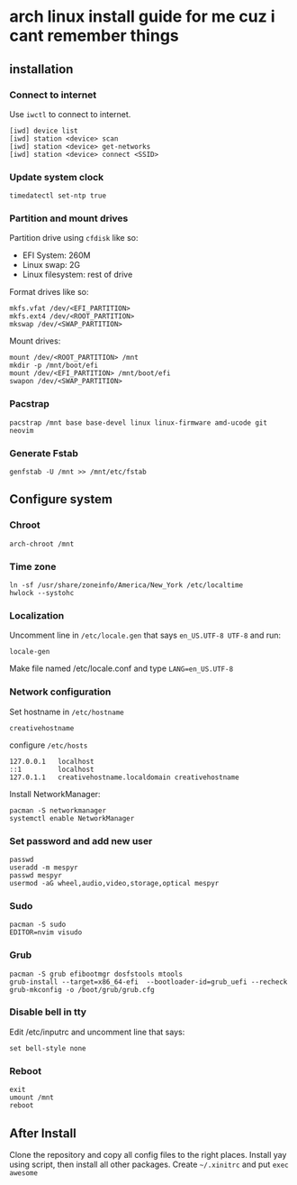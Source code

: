 # arch linux install guide for me cuz i cant remember things

## installation

### Connect to internet
Use `iwctl` to connect to internet.
```
[iwd] device list
[iwd] station <device> scan
[iwd] station <device> get-networks
[iwd] station <device> connect <SSID>
```

### Update system clock
```
timedatectl set-ntp true
```

### Partition and mount drives
Partition drive using `cfdisk` like so:
- EFI System: 260M
- Linux swap: 2G
- Linux filesystem: rest of drive

Format drives like so:
```
mkfs.vfat /dev/<EFI_PARTITION>
mkfs.ext4 /dev/<ROOT_PARTITION>
mkswap /dev/<SWAP_PARTITION>
```

Mount drives:
```
mount /dev/<ROOT_PARTITION> /mnt
mkdir -p /mnt/boot/efi
mount /dev/<EFI_PARTITION> /mnt/boot/efi
swapon /dev/<SWAP_PARTITION>
```

### Pacstrap
```
pacstrap /mnt base base-devel linux linux-firmware amd-ucode git neovim
```

### Generate Fstab
```
genfstab -U /mnt >> /mnt/etc/fstab
```

## Configure system

### Chroot
```
arch-chroot /mnt
```

### Time zone
```
ln -sf /usr/share/zoneinfo/America/New_York /etc/localtime
hwlock --systohc
```

### Localization
Uncomment line in `/etc/locale.gen` that says `en_US.UTF-8 UTF-8` and run:
```
locale-gen
```

Make file named /etc/locale.conf and type `LANG=en_US.UTF-8`

### Network configuration
Set hostname in `/etc/hostname`
```
creativehostname
```

configure `/etc/hosts`
```
127.0.0.1   localhost
::1         localhost
127.0.1.1   creativehostname.localdomain creativehostname
```

Install NetworkManager:
```
pacman -S networkmanager
systemctl enable NetworkManager
```

### Set password and add new user
```
passwd
useradd -m mespyr
passwd mespyr
usermod -aG wheel,audio,video,storage,optical mespyr
```

### Sudo
```
pacman -S sudo
EDITOR=nvim visudo
```

### Grub
```
pacman -S grub efibootmgr dosfstools mtools
grub-install --target=x86_64-efi  --bootloader-id=grub_uefi --recheck
grub-mkconfig -o /boot/grub/grub.cfg
```

### Disable bell in tty
Edit /etc/inputrc and uncomment line that says:
```
set bell-style none
```

### Reboot
```
exit
umount /mnt
reboot
```

## After Install
Clone the repository and copy all config files to the right places.
Install yay using script, then install all other packages.
Create `~/.xinitrc` and put `exec awesome`
